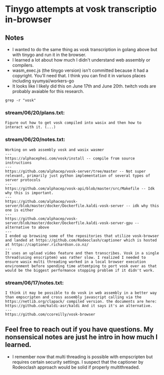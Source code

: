 # Tinygo attempts at vosk transcriptio in-browser

## Notes
* I wanted to do the same thing as vosk transcription in golang above but with tinygo and run it in the browser.
* I learned a lot about how much I didn't understand web assembly or compilers. 
* wasm_exec.js (the tinygo version) isn't committed because it had a copyright. You'll need that. I think you can find it in variuos places including syumyai/workers-go
* It looks like I likely did this on June 17th and June 20th. twitch vods are probably avaiable for this research.

```
grep -r "vosk"
```

### stream/06/20/plans.txt:
```
Figure out how to get vosk compiled into wasix and then how to interact with it. (...)
```
### stream/06/20/notes.txt:
```
Working on web assembly vosk and wasix wasmer
---
https://alphacephei.com/vosk/install -- compile from source instructions
---
https://github.com/alphacep/vosk-server/tree/master -- Not super relevant, primarily just python implementation of several types of server protocols
---
https://github.com/alphacep/vosk-api/blob/master/src/Makefile -- Idk why this is important.
---
https://github.com/alphacep/vosk-server/blob/master/docker/Dockerfile.kaldi-vosk-server -- idk why this one is either
---
https://github.com/alphacep/vosk-server/blob/master/docker/Dockerfile.kaldi-vosk-server-gpu -- alternative to above
---
I ended up browsing some of the repositories that utilize vosk-browser and landed at https://github.com/Rodeoclash/captioner which is hosted at https://captioner.richardson.co.nz/
---
It uses an upload video feature and then transcribes. Vosk in a single thread(using enscriptem) was rather slow. I realized I needed to ensure wasix multi threading worked in a local browser execution environment before spending time attemtping to port vosk over as that would be the biggest performance stopping problem if it didn't work. 
```

### stream/06/17/notes.txt:
```
I think it may be possible to do vosk in web assembly in a better way than empscripten and cross assembly javascript calling via the https://netlib.org/clapack/ compiled version. the documents are here: https://github.com/kaldi-asr/kaldi And it says it's an alternative.
---
https://github.com/ccoreilly/vosk-browser
```

## Feel free to reach out if you have questions. My nonsensical notes are just he intro in how much I learned.
* I remember now that multi threading is possible with empscripten but requires certain security settings. I suspect that the captioner by Rodeoclash approach would be solid if properly multithreaded. 
